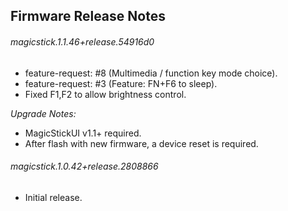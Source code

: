 ## Firmware Release Notes

###### magicstick.1.1.46+release.54916d0
- feature-request: #8 (Multimedia / function key mode choice).
- feature-request: #3 (Feature: FN+F6 to sleep).
- Fixed F1,F2 to allow brightness control.

_Upgrade Notes:_
- MagicStickUI v1.1+ required.
- After flash with new firmware, a device reset is required.

###### magicstick.1.0.42+release.2808866
- Initial release.

